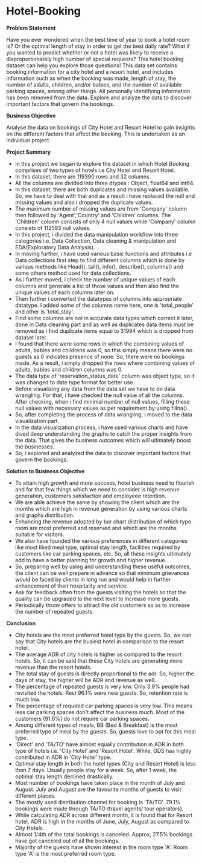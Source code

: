 # Hotel-Booking

**Problem Statement**

Have you ever wondered when the best time of year to book a hotel room is? Or the optimal length of stay in order to get the best daily rate? What if you wanted to predict whether or not a hotel was likely to receive a disproportionately high number of special requests? This hotel booking dataset can help you explore those questions! This data set contains booking information for a city hotel and a resort hotel, and includes information such as when the booking was made, length of stay, the number of adults, children, and/or babies, and the number of available parking spaces, among other things. All personally identifying information has been removed from the data. Explore and analyze the data to discover important factors that govern the bookings.

**Business Objective**

Analyse the data on bookings of City Hotel and Resort Hotel to gain insights on the different factors that affect the booking. This is undertaken as an individual project.

**Project Summary**
- In this project we began to explore the dataset in which Hotel Booking comprises of two types of hotels i.e City Hotel and Resort Hotel.
- In this dataset, there are 119390 rows and 32 columns.
- All the columns are divided into three dtypes : Object, float64 and int64.
- In this dataset, there are both duplicates and missing values available. So, we have to deal with that and as a result i have replaced the null and missing values and also i dropped the duplicate values.
- The maximum number of missing values are from 'Company' column then followed by 'Agent','Country' and 'Children' columns. The 'Children' column consists of only 4 null values while 'Company' column consists of 112593 null values.
- In this project, i divided the data manipulation workflow into three categories i.e. Data Collection, Data cleaning & manipulation and EDA(Exploratory Data Analysis).
- In moving further, i have used various basic functions and attributes i.e Data collections first step to find different columns which is done by various methods like Head(), tail(), info(), describe(), columns() and some others method used for data collections.
- As i further moved, i check the number of unique values of each columns and generate a list of those values and then also find the unique values of each columns later on.
- Then further i converted the datatypes of columns into appropriate datatype. I added some of the columns name here, one is 'total_people' and other is 'total_stay'.
- Find some columns are not in accurate data types which correct it later, done in Data cleaning part and as well as duplicates data items must be removed as i find duplicate items equal to 31994 which is dropped from dataset later.
- I found that there were some rows in which the combining values of adults, babies and childrens was 0, so this simply means there were no guests as 0 indicates presence of none. So, there were no bookings made. As a result, i simply dropped the rows where combining values of adults, babies and children columns was 0.
- The data type of 'reservation_status_date' column was object type, so it was changed to date type format for better use.
- Before visualizing any data from the data set we have to do data wrangling. For that, i have checked the null value of all the columns. After checking, when i find minimal number of null values, filling these null values with necessary values as per requirement by using fillna().
- So, after completing the process of data wrangling, i moved to the data visualization part.
- In the data visualization process, i have used various charts and have dived deep understanding the graphs to catch the proper insights from the data. That gives the business outcomes which will ultimately boost the businesses.
- So, i explored and analyzed the data to discover important factors that govern the bookings.

**Solution to Business Objective**

- To attain high growth and more success, hotel business need to flourish and for that few things which we need to consider is high revenue generation, customers satisfaction and employeee retention.
- We are able achieve the same by showing the client which are the months which are high in revenue generation by using various charts and graphs distribution.
- Enhancing the revenue adopted by bar chart distribution of which type room are most preferred and reserved and which are the months suitable for visitors.
- We also have founded the various preferences in different categories like most liked meal type, optimal stay length, facilities required by customers like car parking spaces, etc. So, all these insights ultimately add to have a better planning for growth and higher revenue.
- So, preparing well by using and understanding these useful outcomes, the client can be well prepare in advance so that minimum grievances would be faced by clients in long run and would help in further enhancement of their hospitality and service.
- Ask for feedback often from the guests visiting the hotels so that the quality can be upgraded to the next level to increase more guests.
- Periodically throw offers to attract the old customers so as to increase the number of repeated guests.

**Conclusion**

- City hotels are the most preferred hotel type by the guests. So, we can say that City hotels are the busiest hotel in comparison to the resort hotel.
- The average ADR of city hotels is higher as compared to the resort hotels. So, it can be said that these City hotels are generating more revenue than the resort hotels.
- The total stay of guests is directly proportional to the adr. So, higher the days of stay, the higher will be ADR and revenue as well.
- The percentage of repeated guests is very low. Only 3.9% people had revisited the hotels. Rest 96.1% were new guests. So, retention rate is much low.
- The percentage of required car parking spaces is very low. This means less car parking spaces don't affect the business much. Most of the customers (91.6%) do not require car parking spaces.
- Among different types of meals, BB (Bed & Breakfast) is the most preferred type of meal by the guests. So, guests love to opt for this meal type.
- 'Direct' and 'TA/TO' have almost equally contribution in ADR in both type of hotels i.e. 'City Hotel' and 'Resort Hotel'. While, GDS has highly contributed in ADR in 'City Hotel' type.
- Optimal stay length in both the hotel types (City and Resort Hotel) is less than 7 days. Usually people stay for a week. So, after 1 week, the optimal stay length declined drastically.
- Most number of bookings have taken place in the month of July and August. July and August are the favourite months of guests to visit different places.
- The mostly used distribution channel for booking is 'TA/TO'. 79.1% bookings were made through TA/TO (travel agents/ tour operators).
- While calculating ADR across different month, it is found that for Resort hotel, ADR is high in the months of June, July, August as compared to City Hotels.
- Almost 1/4th of the total bookings is canceled. Approx, 27.5% bookings have got canceled out of all the bookings.
- Majority of the guests have shown interest in the room type 'A'. Room type 'A' is the most preferred room type.
